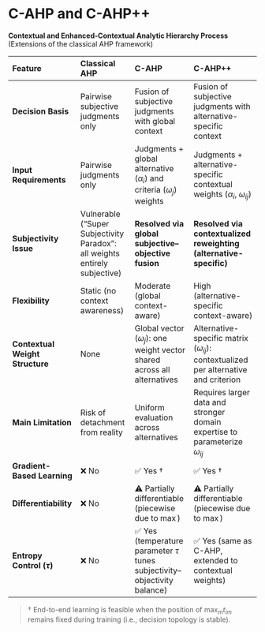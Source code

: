 # C-AHP and C-AHP++
**Contextual and Enhanced-Contextual Analytic Hierarchy Process**  
(Extensions of the classical AHP framework)

| Feature | Classical AHP | C-AHP | C-AHP++ |
| :--- | :--- | :--- | :--- |
| **Decision Basis** | Pairwise subjective judgments only | Fusion of subjective judgments with global context | Fusion of subjective judgments with alternative-specific context |
| **Input Requirements** | Pairwise judgments only | Judgments + global alternative ($\alpha_i$) and criteria ($\omega_j$) weights | Judgments + alternative-specific contextual weights ($\alpha_i$, $\omega_{ij}$) |
| **Subjectivity Issue** | Vulnerable (“Super Subjectivity Paradox”: all weights entirely subjective) | **Resolved via global subjective–objective fusion** | **Resolved via contextualized reweighting (alternative-specific)** |
| **Flexibility** | Static (no context awareness) | Moderate (global context-aware) | High (alternative-specific context-aware) |
| **Contextual Weight Structure** | None | Global vector ($\omega_j$): one weight vector shared across all alternatives | Alternative-specific matrix ($\omega_{ij}$): contextualized per alternative and criterion |
| **Main Limitation** | Risk of detachment from reality | Uniform evaluation across alternatives | Requires larger data and stronger domain expertise to parameterize $\omega_{ij}$ |
| **Gradient-Based Learning** | ❌ No | ✅ Yes $\dagger$ | ✅ Yes $\dagger$ |
| **Differentiability** | ❌ No | ⚠️ Partially differentiable (piecewise due to $\max$) | ⚠️ Partially differentiable (piecewise due to $\max$) |
| **Entropy Control ($\tau$)** | ❌ No | ✅ Yes (temperature parameter $\tau$ tunes subjectivity–objectivity balance) | ✅ Yes (same as C-AHP, extended to contextual weights) |

> $\dagger$ End-to-end learning is feasible when the position of $\max_{m} t_{im}$ remains fixed during training (i.e., decision topology is stable).

